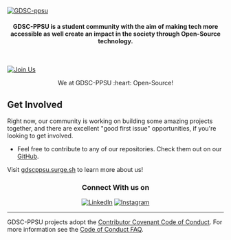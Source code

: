 <a href="https://gdscppsu.surge.sh/" target="_blank"><img src="https://user-images.githubusercontent.com/56326391/195171045-c7e9faa0-b7d7-40e8-aaeb-7bfd3b555496.png" border="0" title="GDSC-PPSU" alt="GDSC-ppsu"></a>


<h4 align="center">GDSC-PPSU is a student community with the aim of making tech more accessible as well create an impact in the society through Open-Source technology. </h4>

<br />

[![Join Us](https://img.shields.io/badge/Join%20Us-Developer%20Student%20Clubs-red)](https://gdsc.community.dev/p-p-savani-university-surat/)

<p align="center"> We at GDSC-PPSU :heart: Open-Source!</p>

Get Involved
----
Right now, our community is working on building some amazing projects together, and there are excellent "good first issue" opportunities, if you're looking to get involved.

- Feel free to contribute to any of our repositories. Check them out on our [GitHub](https://github.com/orgs/GDSC-PPSU/repositories).

Visit [gdscppsu.surge.sh](https://gdscppsu.surge.sh/) to learn more about us!

<div align="center">
<h3>Connect With us on</h3>
<a href="https://www.linkedin.com/company/gdscppsu/" target="_blank"><img alt="LinkedIn" src="https://img.shields.io/badge/linkedin-%230077B5.svg?&style=for-the-badge&logo=linkedin&logoColor=white" /></a>
<a href="https://www.instagram.com/gdscppsu/" target="_blank"><img alt="Instagram" src="https://img.shields.io/badge/instagram-%FF69B4.svg?&style=for-the-badge&logo=instagram&logoColor=white&color=cd486b" /></a>
</div>

----

GDSC-PPSU projects adopt the [Contributor Covenant Code of Conduct](https://www.contributor-covenant.org/version/2/1/code_of_conduct.html). For more information see the [Code of Conduct FAQ](https://www.contributor-covenant.org/faq).

